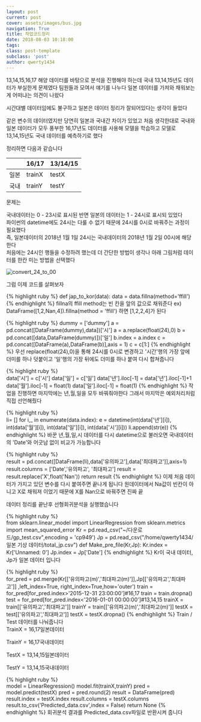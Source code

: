 ```yaml
---
layout: post
current: post
cover: assets/images/bus.jpg
navigation: True
title: 작업코드정리
date: 2018-08-03 10:18:00
tags:
class: post-template
subclass: 'post'
author: qwerty1434
---
```




13,14,15,16,17 해양 데이터를 바탕으로 분석을 진행해야 하는데 국내 13,14,15년도 데이터가 부실한게 문제였다
팀원들과 모여서 얘기를 나누다 일본 데이터를 가져와 채워보는게 어떠냐는 의견이 나왔다

시간대별 데이터임에도 불구하고 일본은 데이터 정리가 잘되어있다는 생각이 들었다

같은 변수의 데이터였지만 당연히 일본과 국내간 차이가 있었고 처음 생각한대로 국내와일본 데이터가 모두 풍부한 16,17년도 데이터를 사용해 모델을 학습하고 모델로 13,14,15년도 국내 데이터를 예측하기로 했다 

정리하면 다음과 같습니다

|       | 16/17       |   13/14/15|
|-------|--------------|---------------|
| 일본  |  trainX      |   testX|
| 국내  |  trainY      |   testY|

문제는 
<br /> 

국내데이터는 0 - 23시로 표시된 반면 일본의 데이터는 1 - 24시로  표시되 있었다
<br /> 
파이썬의 datetime에도 24시는 다룰 수 없기 때문에 24시를 0시로 바꿔주는 과정이 필요했다
<br /> 
즉, 일본데이터의 2018년 1월 1일 24시는 국내데이터의 2018년 1월 2일 00시에 해당한다
<br /> 
처음에는 24시인 행들을 수정하려 했는데 더 간단한 방법이 생각나 아래 그림처럼 데이터를 한칸 미는 방법을 선택했다 
<br /> 

![convert_24_to_00](/assets/images/LSTM/convert_jp_to_kr.jpeg)



그럼 이제 코드를 살펴보자


{% highlight ruby %}
def jap_to_kor(data):
    data = data.fillna(method='ffill')    
{% endhighlight %}
fillna의 ffill method는 빈 칸을 앞의 값으로 채워준다
 ex) DataFrame([1,2,Nan,4]).fillna(method = 'ffill') 하면 [1,2,2,4]가 된다

{% highlight ruby %}
    dummy = ['dummy']
    a = pd.concat([DataFrame(dummy),data])['시']
    a = a.replace(float(24),0)
    b = pd.concat([data,DataFrame(dummy)])['일']
    b.index = a.index
    c = pd.concat([DataFrame(a),DataFrame(b)],axis = 1)
    c = c[1:]
{% endhighlight %}
우선 replace(float(24),0)을 통해 24시를 0시로 변경하고
'시간'행의 가장 앞에 더미를 하나 덧붙이고 '일'행의 가장 뒤에도 더미를 하나 붙여 다시 합쳐줍니다




{% highlight ruby %}    
    data['시'] = c['시']
    data['일'] = c['일']
    data['년'].iloc[-1] = data['년'].iloc[-1]+1
    data['월'].iloc[-1] = float(1)
    data['일'].iloc[-1] = float(1)
{% endhighlight %}
작업을 진행하면 마지막에는 년,월,일을 모두 바꿔줘야한다
그래서 마지막은 예외처리처럼 직접 선언해줬다

{% highlight ruby %}        
    li= [] 
    for i,_ in enumerate(data.index):
        e = datetime(int(data['년'][i]),
                         int(data['월'][i]),
                         int(data['일'][i]),
                         int(data['시'][i]))
        li.append(str(e))
{% endhighlight %}
바꾼 년,월,일,시 데이터를 다시 datetime으로 불러오면 
국내데이터의 'Date'와 어긋남 없이 비교가 가능합니다

{% highlight ruby %}        
        result = pd.concat([DataFrame(li),data['유의파고'],data['최대파고']],axis=1)
        result.columns = ['Date','유의파고', '최대파고']
        result = result.replace('X',float('Nan'))
    return result
{% endhighlight %}
이제 처음 데이터가 가지고 있던 변수를 다시 붙여주면 끝나게 됩니다
원데이터에서 Na값이 빈칸이 아니고 X로 채워져 이었기 때문에 X를 Nan으로 바꿔주면 진짜 끝



데이터 정리를 끝난후 선형회귀분석을 실행했습니다

{% highlight ruby %}        
from sklearn.linear_model import LinearRegression
from sklearn.metrics import mean_squared_error
Kr = pd.read_csv("~/다운로드/gp_test.csv",encoding = 'cp949')
Jp = pd.read_csv("/home/qwerty1434/일본 기상 데이터/total_jp.csv")
def Make_pre_file(Kr,Jp):
    Kr.index = Kr['Unnamed: 0']
    Jp.index = Jp['Date']
{% endhighlight %}
Kr이 국내 데이터, Jp가 일본 데이터 입니다

{% highlight ruby %}        
    for_pred = pd.merge(Kr[['유의파고(m)','최대파고(m)']],Jp[['유의파고','최대파고']] ,left_index=True, right_index=True,how='outer')
    train = for_pred[for_pred.index>'2015-12-31 23:00:00']#16,17
    train = train.dropna()
    test = for_pred[for_pred.index<'2016-01-01 00:00:00']#13,14,15
    trainX = train[['유의파고','최대파고']]
    trainY = train[['유의파고(m)','최대파고(m)']]
    testX = test[['유의파고','최대파고']]
    testX = testX.dropna()
{% endhighlight %}
Train / Test 데이터를 나눠줍니다
<br />
TrainX = 16,17일본데이터
<br /> 

TrainY = 16,17국내데이터
<br /> 

TestX = 13,14,15일본데이터
<br /> 

TestY = 13,14,15국내데이터
<br /> 


{% highlight ruby %}        
    model = LinearRegression()
    model.fit(trainX,trainY)
    pred = model.predict(testX)
    pred = pred.round(2)
    result = DataFrame(pred)
    result.index = testX.index
    result.columns = testX.columns
    result.to_csv('Predicted_data.csv',index = False)
    return None
{% endhighlight %}
회귀분석 결과를 Predicted_data.csv파일로 반환시켜 줍니다

